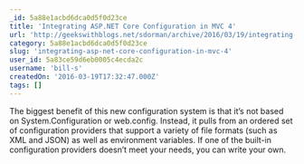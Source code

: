 ```yaml
---
_id: 5a88e1acbd6dca0d5f0d23ce
title: 'Integrating ASP.NET Core Configuration in MVC 4'
url: 'http://geekswithblogs.net/sdorman/archive/2016/03/19/integrating-asp.net-core-configuration-in-mvc-4.aspx'
category: 5a88e1acbd6dca0d5f0d23ce
slug: 'integrating-asp-net-core-configuration-in-mvc-4'
user_id: 5a83ce59d6eb0005c4ecda2c
username: 'bill-s'
createdOn: '2016-03-19T17:32:47.000Z'
tags: []
---
```


The biggest benefit of this new configuration system is that it’s not based on System.Configuration or web.config. Instead, it pulls from an ordered set of configuration providers that support a variety of file formats (such as XML and JSON) as well as environment variables. If one of the built-in configuration providers doesn’t meet your needs, you can write your own.
